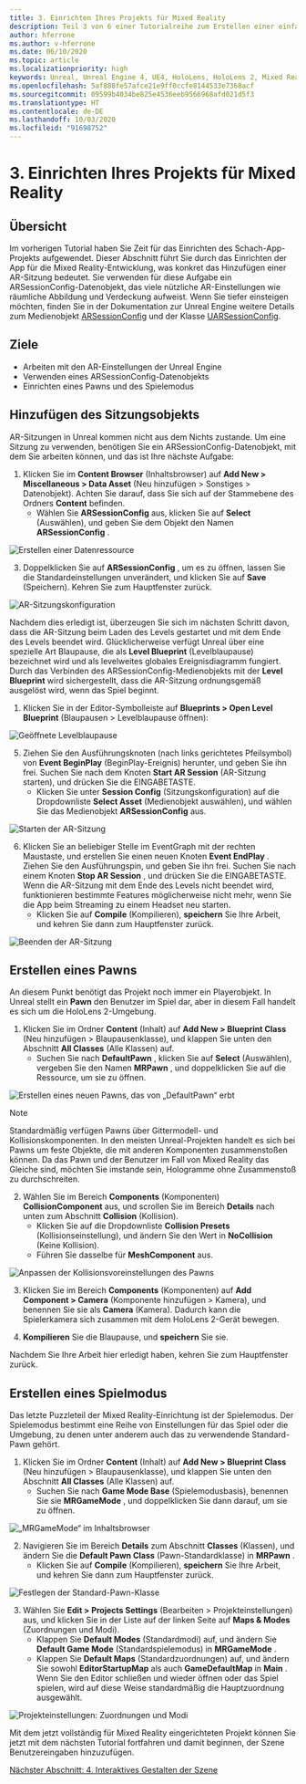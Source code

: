 ```yaml
---
title: 3. Einrichten Ihres Projekts für Mixed Reality
description: Teil 3 von 6 einer Tutorialreihe zum Erstellen einer einfachen Schach-App mit der Unreal Engine 4 und dem UX Tools-Plug-In des Mixed Reality-Toolkits
author: hferrone
ms.author: v-hferrone
ms.date: 06/10/2020
ms.topic: article
ms.localizationpriority: high
keywords: Unreal, Unreal Engine 4, UE4, HoloLens, HoloLens 2, Mixed Reality, Tutorial, erste Schritte, MRTK, UXT, UX Tools, Dokumentation
ms.openlocfilehash: 5af888fe57afce21e9ff0ccfe8144533e7368acf
ms.sourcegitcommit: 09599b4034be825e4536eeb9566968afd021d5f3
ms.translationtype: HT
ms.contentlocale: de-DE
ms.lasthandoff: 10/03/2020
ms.locfileid: "91698752"
---
```

# <a name="3-setting-up-your-project-for-mixed-reality"></a>3. Einrichten Ihres Projekts für Mixed Reality

## <a name="overview"></a>Übersicht

Im vorherigen Tutorial haben Sie Zeit für das Einrichten des Schach-App-Projekts aufgewendet. Dieser Abschnitt führt Sie durch das Einrichten der App für die Mixed Reality-Entwicklung, was konkret das Hinzufügen einer AR-Sitzung bedeutet. Sie verwenden für diese Aufgabe ein ARSessionConfig-Datenobjekt, das viele nützliche AR-Einstellungen wie räumliche Abbildung und Verdeckung aufweist. Wenn Sie tiefer einsteigen möchten, finden Sie in der Dokumentation zur Unreal Engine weitere Details zum Medienobjekt [ARSessionConfig](https://docs.unrealengine.com/en-US/PythonAPI/class/ARSessionConfig.html) und der Klasse [UARSessionConfig](https://docs.unrealengine.com/en-US/API/Runtime/AugmentedReality/UARSessionConfig/index.html).

## <a name="objectives"></a>Ziele
* Arbeiten mit den AR-Einstellungen der Unreal Engine 
* Verwenden eines ARSessionConfig-Datenobjekts
* Einrichten eines Pawns und des Spielemodus

## <a name="adding-the-session-asset"></a>Hinzufügen des Sitzungsobjekts
AR-Sitzungen in Unreal kommen nicht aus dem Nichts zustande. Um eine Sitzung zu verwenden, benötigen Sie ein ARSessionConfig-Datenobjekt, mit dem Sie arbeiten können, und das ist Ihre nächste Aufgabe:

1. Klicken Sie im **Content Browser** (Inhaltsbrowser) auf **Add New > Miscellaneous > Data Asset** (Neu hinzufügen > Sonstiges > Datenobjekt). Achten Sie darauf, dass Sie sich auf der Stammebene des Ordners **Content** befinden. 
    * Wählen Sie **ARSessionConfig** aus, klicken Sie auf **Select** (Auswählen), und geben Sie dem Objekt den Namen **ARSessionConfig** .

![Erstellen einer Datenressource](images/unreal-uxt/3-createasset.PNG)

3. Doppelklicken Sie auf **ARSessionConfig** , um es zu öffnen, lassen Sie die Standardeinstellungen unverändert, und klicken Sie auf **Save** (Speichern). Kehren Sie zum Hauptfenster zurück. 

![AR-Sitzungskonfiguration](images/unreal-uxt/3-arsessionconfig.PNG)

Nachdem dies erledigt ist, überzeugen Sie sich im nächsten Schritt davon, dass die AR-Sitzung beim Laden des Levels gestartet und mit dem Ende des Levels beendet wird. Glücklicherweise verfügt Unreal über eine spezielle Art Blaupause, die als **Level Blueprint** (Levelblaupause) bezeichnet wird und als levelweites globales Ereignisdiagramm fungiert. Durch das Verbinden des ARSessionConfig-Medienobjekts mit der **Level Blueprint** wird sichergestellt, dass die AR-Sitzung ordnungsgemäß ausgelöst wird, wenn das Spiel beginnt.

1. Klicken Sie in der Editor-Symbolleiste auf **Blueprints > Open Level Blueprint** (Blaupausen > Levelblaupause öffnen): 

![Geöffnete Levelblaupause](images/unreal-uxt/3-level-blueprint.PNG)

5. Ziehen Sie den Ausführungsknoten (nach links gerichtetes Pfeilsymbol) von **Event BeginPlay** (BeginPlay-Ereignis) herunter, und geben Sie ihn frei. Suchen Sie nach dem Knoten **Start AR Session** (AR-Sitzung starten), und drücken Sie die EINGABETASTE.  
    * Klicken Sie unter **Session Config** (Sitzungskonfiguration) auf die Dropdownliste **Select Asset** (Medienobjekt auswählen), und wählen Sie das Medienobjekt **ARSessionConfig** aus. 

![Starten der AR-Sitzung](images/unreal-uxt/3-start-ar-session.PNG)

6. Klicken Sie an beliebiger Stelle im EventGraph mit der rechten Maustaste, und erstellen Sie einen neuen Knoten **Event EndPlay** . Ziehen Sie den Ausführungspin, und geben Sie ihn frei. Suchen Sie nach einem Knoten **Stop AR Session** , und drücken Sie die EINGABETASTE. Wenn die AR-Sitzung mit dem Ende des Levels nicht beendet wird, funktionieren bestimmte Features möglicherweise nicht mehr, wenn Sie die App beim Streaming zu einem Headset neu starten. 
    * Klicken Sie auf **Compile** (Kompilieren), **speichern** Sie Ihre Arbeit, und kehren Sie dann zum Hauptfenster zurück.

![Beenden der AR-Sitzung](images/unreal-uxt/3-stoparsession.PNG)

## <a name="create-a-pawn"></a>Erstellen eines Pawns
An diesem Punkt benötigt das Projekt noch immer ein Playerobjekt. In Unreal stellt ein **Pawn** den Benutzer im Spiel dar, aber in diesem Fall handelt es sich um die HoloLens 2-Umgebung.

1. Klicken Sie im Ordner **Content** (Inhalt) auf **Add New > Blueprint Class** (Neu hinzufügen > Blaupausenklasse), und klappen Sie unten den Abschnitt **All Classes** (Alle Klassen) auf. 
    * Suchen Sie nach **DefaultPawn** , klicken Sie auf **Select** (Auswählen), vergeben Sie den Namen **MRPawn** , und doppelklicken Sie auf die Ressource, um sie zu öffnen. 

![Erstellen eines neuen Pawns, das von „DefaultPawn“ erbt](images/unreal-uxt/3-defaultpawn.PNG)

> [!NOTE]
> Standardmäßig verfügen Pawns über Gittermodell- und Kollisionskomponenten. In den meisten Unreal-Projekten handelt es sich bei Pawns um feste Objekte, die mit anderen Komponenten zusammenstoßen können. Da das Pawn und der Benutzer im Fall von Mixed Reality das Gleiche sind, möchten Sie imstande sein, Hologramme ohne Zusammenstoß zu durchschreiten. 

2. Wählen Sie im Bereich **Components** (Komponenten) **CollisionComponent** aus, und scrollen Sie im Bereich **Details** nach unten zum Abschnitt **Collision** (Kollision). 
    * Klicken Sie auf die Dropdownliste **Collision Presets** (Kollisionseinstellung), und ändern Sie den Wert in **NoCollision** (Keine Kollision). 
    * Führen Sie dasselbe für **MeshComponent** aus.

![Anpassen der Kollisionsvoreinstellungen des Pawns](images/unreal-uxt/3-nocollision.PNG)

3. Klicken Sie im Bereich **Components** (Komponenten) auf **Add Component > Camera** (Komponente hinzufügen > Kamera), und benennen Sie sie als **Camera** (Kamera). Dadurch kann die Spielerkamera sich zusammen mit dem HoloLens 2-Gerät bewegen.

4. **Kompilieren** Sie die Blaupause, und **speichern** Sie sie.

Nachdem Sie Ihre Arbeit hier erledigt haben, kehren Sie zum Hauptfenster zurück.

## <a name="create-a-game-mode"></a>Erstellen eines Spielmodus
Das letzte Puzzleteil der Mixed Reality-Einrichtung ist der Spielemodus. Der Spielemodus bestimmt eine Reihe von Einstellungen für das Spiel oder die Umgebung, zu denen unter anderem auch das zu verwendende Standard-Pawn gehört.

1.  Klicken Sie im Ordner **Content** (Inhalt) auf **Add New > Blueprint Class** (Neu hinzufügen > Blaupausenklasse), und klappen Sie unten den Abschnitt **All Classes** (Alle Klassen) auf. 
    * Suchen Sie nach **Game Mode Base** (Spielemodusbasis), benennen Sie sie **MRGameMode** , und doppelklicken Sie dann darauf, um sie zu öffnen. 

![„MRGameMode“ im Inhaltsbrowser](images/unreal-uxt/3-gamemode.PNG)

2.  Navigieren Sie im Bereich **Details** zum Abschnitt **Classes** (Klassen), und ändern Sie die **Default Pawn Class** (Pawn-Standardklasse) in **MRPawn** . 
    * Klicken Sie auf **Compile** (Kompilieren), **speichern** Sie Ihre Arbeit, und kehren Sie dann zum Hauptfenster zurück. 

![Festlegen der Standard-Pawn-Klasse](images/unreal-uxt/3-setpawn.PNG)

3.  Wählen Sie **Edit > Projects Settings** (Bearbeiten > Projekteinstellungen) aus, und klicken Sie in der Liste auf der linken Seite auf **Maps & Modes** (Zuordnungen und Modi). 
    * Klappen Sie **Default Modes** (Standardmodi) auf, und ändern Sie **Default Game Mode** (Standardspielemodus) in **MRGameMode** . 
    * Klappen Sie **Default Maps** (Standardzuordnungen) auf, und ändern Sie sowohl **EditorStartupMap** als auch **GameDefaultMap** in **Main** . Wenn Sie den Editor schließen und wieder öffnen oder das Spiel spielen, wird auf diese Weise standardmäßig die Hauptzuordnung ausgewählt.

![Projekteinstellungen: Zuordnungen und Modi](images/unreal-uxt/3-mapsandmodes.PNG)

Mit dem jetzt vollständig für Mixed Reality eingerichteten Projekt können Sie jetzt mit dem nächsten Tutorial fortfahren und damit beginnen, der Szene Benutzereingaben hinzuzufügen. 

[Nächster Abschnitt: 4. Interaktives Gestalten der Szene](unreal-uxt-ch4.md)